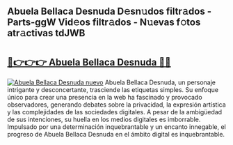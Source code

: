 ## Abuela Bellaca Desnuda D𝚎sn𝚞dos filtr𝚊dos - Parts-ggW Vid𝚎os filtr𝚊dos - N𝚞evas f𝚘tos atr𝚊ctivas tdJWB

# <h2><a href="http://mbdqtk.tromn.icu/?c=Abuela+Bellaca+Desnuda">🔗👉👉👉 Abuela Bellaca Desnuda 🔗🔗</a></h2>

[![Abuela Bellaca Desnuda nuevo](https://i.imgur.com/pEAQMta.gif)](http://mbdqtk.tromn.icu/?c=Abuela+Bellaca+Desnuda)
Abuela Bellaca Desnuda, un personaje intrigante y desconcertante, trasciende las etiquetas simples. Su enfoque único para crear una presencia en la web ha fascinado y provocado observadores, generando debates sobre la privacidad, la expresión artística y las complejidades de las sociedades digitales. A pesar de la ambigüedad de sus intenciones, su huella en los medios digitales es imborrable. Impulsado por una determinación inquebrantable y un encanto innegable, el progreso de Abuela Bellaca Desnuda en el ámbito digital es inquebrantable.
